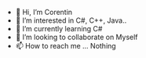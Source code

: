 - 👋 Hi, I’m Corentin
- 👀 I’m interested in C#, C++, Java..
- 🌱 I’m currently learning C#
- 💞️ I’m looking to collaborate on Myself
- 📫 How to reach me ... Nothing

